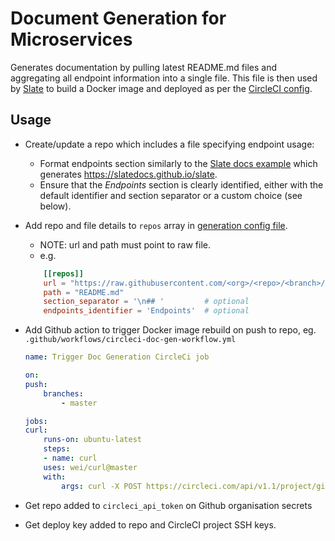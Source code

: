 # Document Generation for Microservices

Generates documentation by pulling latest README.md files and aggregating all endpoint information into a single file.
This file is then used by [Slate](https://github.com/slatedocs/slate) to build a Docker image and deployed as per the [CircleCI config](.circleci/config.yml).

## Usage

* Create/update a repo which includes a file specifying endpoint usage:
    * Format endpoints section similarly to the [Slate docs example](https://github.com/slatedocs/slate/blob/master/source/index.html.md) which generates https://slatedocs.github.io/slate.
    * Ensure that the *Endpoints* section is clearly identified, either with the default identifier and section separator or a custom choice (see below). 

* Add repo and file details to `repos` array in [generation config file](generate/config.toml).
    * NOTE: url and path must point to raw file.
    * e.g.
    ``` toml
        [[repos]]
        url = "https://raw.githubusercontent.com/<org>/<repo>/<branch>/"
        path = "README.md"
        section_separator = '\n## '         # optional        
        endpoints_identifier = 'Endpoints'  # optional
    ```

* Add Github action to trigger Docker image rebuild on push to repo, eg. `.github/workflows/circleci-doc-gen-workflow.yml`

    ```yml 
    name: Trigger Doc Generation CircleCi job

    on:
    push:
        branches:
            - master

    jobs:
    curl:
        runs-on: ubuntu-latest
        steps:
        - name: curl
        uses: wei/curl@master
        with:
            args: curl -X POST https://circleci.com/api/v1.1/project/github/SKOOTUK/microservice_api_doc_generator/build?circle-token=${{ secrets.circleci_api_token }}
    ```

* Get repo added to `circleci_api_token` on Github organisation secrets
* Get deploy key added to repo and CircleCI project SSH keys.
